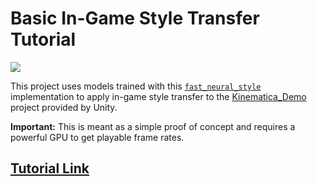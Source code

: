 # Basic In-Game Style Transfer Tutorial

![](https://github.com/cj-mills/christianjmills/raw/master/images/in-game-style-transfer-experiments/part-1/my_mosaic.gif)

This project uses models trained with this [`fast_neural_style`](https://github.com/pytorch/examples/tree/master/fast_neural_style) implementation to apply in-game style transfer to the [Kinematica_Demo](https://github.com/Unity-Technologies/Kinematica_Demo/) project provided by Unity.

**Important:** This is meant as a simple proof of concept and requires a powerful GPU to get playable frame rates.

## [Tutorial Link](https://christianjmills.com/Basic-In-Game-Style-Transfer-Tutorial/)
